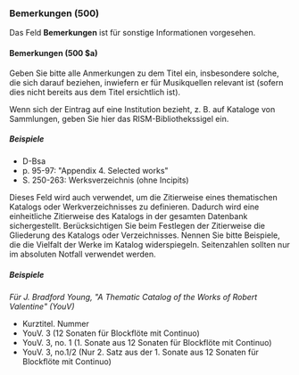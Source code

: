 ### Bemerkungen (500)

Das Feld **Bemerkungen** ist für sonstige Informationen vorgesehen.

#### Bemerkungen (500 $a)

Geben Sie bitte alle Anmerkungen zu dem Titel ein, insbesondere solche, die sich darauf beziehen, inwiefern er für Musikquellen relevant ist (sofern dies nicht bereits aus dem Titel ersichtlich ist).

Wenn sich der Eintrag auf eine Institution bezieht, z. B. auf Kataloge von Sammlungen, geben Sie hier das RISM-Bibliothekssigel ein.


##### Beispiele

- D-Bsa
- p. 95-97: "Appendix 4. Selected works"
- S. 250-263: Werksverzeichnis (ohne Incipits)

Dieses Feld wird auch verwendet, um die Zitierweise eines thematischen Katalogs oder Werkverzeichnisses zu definieren. Dadurch wird eine einheitliche Zitierweise des Katalogs in der gesamten Datenbank sichergestellt. Berücksichtigen Sie beim Festlegen der Zitierweise die Gliederung des Katalogs oder Verzeichnisses. Nennen Sie bitte Beispiele, die die Vielfalt der Werke im Katalog widerspiegeln. Seitenzahlen sollten nur im absoluten Notfall verwendet werden.

##### Beispiele
_Für J. Bradford Young, "A Thematic Catalog of the Works of Robert Valentine" (YouV)_
- Kurztitel. Nummer
- YouV. 3 (12 Sonaten für Blockflöte mit Continuo)
- YouV. 3, no. 1 (1. Sonate aus 12 Sonaten für Blockflöte mit Continuo)
- YouV. 3, no.1/2 (Nur 2. Satz aus der 1. Sonate aus 12 Sonaten für Blockflöte mit Continuo)
